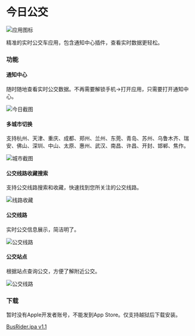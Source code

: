 今日公交
=========

![应用图标](https://raw.githubusercontent.com/JohnWong/bus-today/master/Docs/icon.png)

精准的实时公交车应用，包含通知中心插件，查看实时数据更轻松。

### 功能

#### 通知中心

随时随地查看实时公交数据。不再需要解锁手机->打开应用，只需要打开通知中心。

![今日截图](https://raw.githubusercontent.com/JohnWong/bus-today/master/Docs/screenshot-today.jpg)

#### 多城市切换

支持杭州、天津、重庆、成都、郑州、兰州、东莞、青岛、苏州、乌鲁木齐、瑞安、佛山、深圳、中山、太原、惠州、武汉、南昌、许昌、开封、邯郸、焦作。

![城市截图](https://raw.githubusercontent.com/JohnWong/bus-today/master/Docs/screenshot-city.jpg)

#### 公交线路收藏搜索

支持公交线路搜索和收藏，快速找到您所关注的公交线路。

![线路收藏](https://raw.githubusercontent.com/JohnWong/bus-today/master/Docs/screenshot-main.jpg)

#### 公交线路

实时公交信息展示，简洁明了。

![公交线路](https://raw.githubusercontent.com/JohnWong/bus-today/master/Docs/screenshot-line.jpg)

#### 公交站点

根据站点查询公交，方便了解附近公交。

![公交线路](https://raw.githubusercontent.com/JohnWong/bus-today/master/Docs/screenshot-stop.jpg)

### 下载

暂时没有Apple开发者账号，不能发到App Store。仅支持越狱后下载安装。

[BusRider.ipa v1.1](https://github.com/JohnWong/bus-today/releases/download/1.1/BusRider.ipa)
